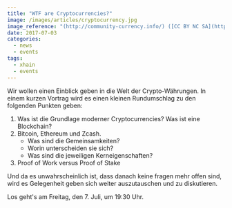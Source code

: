 ```yaml
---
title: "WTF are Cryptocurrencies?"
image: /images/articles/cryptocurrency.jpg
image_reference: "(http://community-currency.info/) ([CC BY NC SA](https://creativecommons.org/publicdomain/zero/1.0/deed.de))"
date: 2017-07-03
categories:
  - news
  - events
tags:
  - xhain
  - events
---
```


Wir wollen einen Einblick geben in die Welt der Crypto-Währungen.
In einem kurzen Vortrag wird es einen kleinen Rundumschlag zu den folgenden Punkten geben:

1. Was ist die Grundlage moderner Cryptocurrencies? Was ist eine Blockchain?
2. Bitcoin, Ethereum und Zcash.
   - Was sind die Gemeinsamkeiten?
   - Worin unterscheiden sie sich?
   - Was sind die jeweiligen Kerneigenschaften?
3. Proof of Work versus Proof of Stake

Und da es unwahrscheinlich ist, dass danach keine fragen mehr offen sind, wird es Gelegenheit geben sich weiter auszutauschen und zu diskutieren.

Los geht's am Freitag, den 7. Juli, um 19:30 Uhr.

